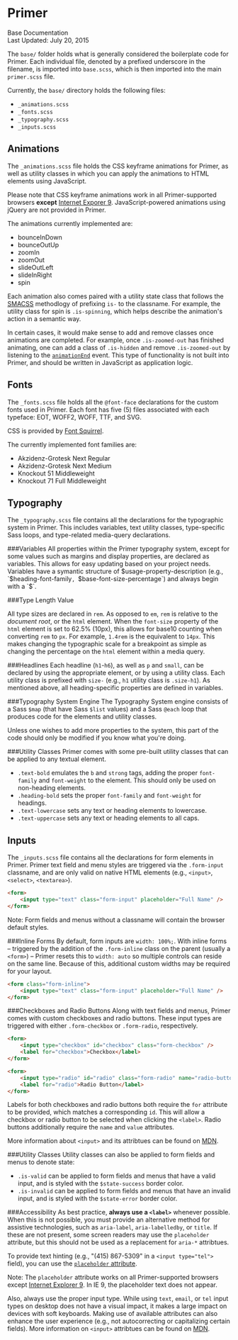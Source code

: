 Primer
===
Base Documentation  
Last Updated: July 20, 2015

The `base/` folder holds what is generally considered the boilerplate code for Primer. Each individual file, denoted by a prefixed underscore in the filename, is imported into `base.scss`, which is then imported into the main `primer.scss` file.

Currently, the `base/` directory holds the following files:

- `_animations.scss`
- `_fonts.scss`
- `_typography.scss`
- `_inputs.scss`


Animations
--
The `_animations.scss` file holds the CSS keyframe animations for Primer, as well as utility classes in which you can apply the animations to HTML elements using JavaScript.

Please note that CSS keyframe animations work in all Primer-supported browsers **except** [Internet Exporer 9](http://caniuse.com/#feat=css-animation). JavaScript-powered animations using jQuery are not provided in Primer.

The animations currently implemented are:

- bounceInDown
- bounceOutUp
- zoomIn
- zoomOut
- slideOutLeft
- slideInRight
- spin

Each animation also comes paired with a utility state class that follows the [SMACSS](https://smacss.com/book/type-state) methodlogy of prefixing `is-` to the classname. For example, the utility class for spin is `.is-spinning`, which helps describe the animation's action in a semantic way.

In certain cases, it would make sense to add and remove classes once animations are completed. For example, once `.is-zoomed-out` has finished animating, one can add a class of `.is-hidden` and remove `.is-zoomed-out` by listening to the [`animationEnd`](https://developer.mozilla.org/en-US/docs/Web/Events/animationend) event. This type of functionality is not built into Primer, and should be written in JavaScript as application logic.

Fonts
--
The `_fonts.scss` file holds all the `@font-face` declarations for the custom fonts used in Primer. Each font has five (5) files associated with each typeface: EOT, WOFF2, WOFF, TTF, and SVG.

CSS is provided by [Font Squirrel](http://fontsquirrel.com).

The currently implemented font families are:

- Akzidenz-Grotesk Next Regular
- Akzidenz-Grotesk Next Medium
- Knockout 51 Middleweight
- Knockout 71 Full Middleweight

Typography
--
The `_typography.scss` file contains all the declarations for the typographic system in Primer. This includes variables, text utility classes, type-specific Sass loops, and type-related media-query declarations.

###Variables
All properties within the Primer typography system, except for some values such as margins and display properties, are declared as variables. This allows for easy updating based on your project needs. Variables have a symantic structure of $usage-property-description (e.g., `$heading-font-family`, `$base-font-size-percentage`) and always begin with a `$`.

###Type Length Value

All type sizes are declared in `rem`. As opposed to `em`, `rem` is relative to the *document root*, or the `html` element. When the `font-size` property of the `html` element is set to 62.5% (10px), this allows for base10 counting when converting `rem` to `px`. For example, `1.4rem` is the equivalent to `14px`. This makes changing the typographic scale for a breakpoint as simple as changing the percentage on the `html` element within a media query.

###Headlines
Each headline (`h1`-`h6`), as well as `p` and `small`, can be declared by using the appropriate element, or by using a utility class. Each utility class is prefixed with `size-` (e.g., `h1` utility class is `.size-h1`). As mentioned above, all heading-specific properties are defined in variables.

###Typography System Engine
The Typography System engine consists of a Sass `$map` (that have Sass `$list` values) and a Sass `@each` loop that produces code for the elements and utility classes.

Unless one wishes to add more properties to the system, this part of the code should only be modified if you know what you're doing.

###Utility Classes
Primer comes with some pre-built utility classes that can be applied to any textual element.

- `.text-bold` emulates the `b` and `strong` tags, adding the proper `font-family` and `font-weight` to the element. This should only be used on non-heading elements.
- `.heading-bold` sets the proper `font-family` and `font-weight` for headings.
- `.text-lowercase` sets any text or heading elements to lowercase.
- `.text-uppercase` sets any text or heading elements to all caps.

Inputs
--
The `_inputs.scss` file contains all the declarations for form elements in Primer. Primer text field and menu styles are triggered via the `.form-input` classname, and are only valid on native HTML elements (e.g., `<input>`, `<select>`, `<textarea>`).

```html
<form>
	<input type="text" class="form-input" placeholder="Full Name" />
</form>
```

Note: Form fields and menus without a classname will contain the browser default styles.

###Inline Forms
By default, form inputs are `width: 100%;`. With inline forms – triggered by the addition of the `.form-inline` class on the parent (usually a `<form>`) – Primer resets this to `width: auto` so multiple controls can reside on the same line. Because of this, additional custom widths may be required for your layout.

```html
<form class="form-inline">
	<input type="text" class="form-input" placeholder="Full Name" />
</form>
```

###Checkboxes and Radio Buttons
Along with text fields and menus, Primer comes with custom checkboxes and radio buttons. These input types are triggered with either `.form-checkbox` or `.form-radio`, respectively.

```html
<form>
	<input type="checkbox" id="checkbox" class="form-checkbox" />
    <label for="checkbox">Checkbox</label>
</form>

<form>
	<input type="radio" id="radio" class="form-radio" name="radio-button" value="1"/>
    <label for="radio">Radio Button</label>
</form>
```

Labels for both checkboxes and radio buttons both require the `for` attribute to be provided, which matches a corresponding `id`. This will allow a checkbox or radio button to be selected when clicking the `<label>`. Radio buttons additionally require the `name` and `value` attributes.

More information about `<input>` and its attribtues can be found on [MDN](https://developer.mozilla.org/en-US/docs/Web/HTML/Element/Input?redirectlocale=en-US&redirectslug=HTML%2FElement%2FInput).

###Utility Classes
Utility classes can also be applied to form fields and menus to denote state:

- `.is-valid` can be applied to form fields and menus that have a valid input, and is styled with the `$state-success` border color.
- `.is-invalid` can be applied to form fields and menus that have an invalid input, and is styled with the `$state-error` border color.

###Accessibility
As best practice, **always use a `<label>`** whenever possible. When this is not possible, you must provide an alternative method for assistive technologies, such as `aria-label`, `aria-labelledby`, or `title`. If these are not present, some screen readers may use the `placeholder` attribute, but this should not be used as a replacement for `aria-*` attribtues.

To provide text hinting (e.g., "(415) 867-5309" in a `<input type="tel">` field), you can use the [`placeholder` attribute](https://developer.mozilla.org/en-US/docs/Web/HTML/Element/Input).

Note: The `placeholder` attribute works on all Primer-supported browsers except [Internet Explorer 9](http://caniuse.com/#feat=input-placeholder). In IE 9, the placeholder text does not appear.

Also, always use the proper input type. While using `text`, `email`, or `tel` input types on desktop does not have a visual impact, it makes a large impact on devices with soft keyboards. Making use of available attributes can also enhance the user experience (e.g., not autocorrecting or capitalizing certain fields). More information on `<input>` attribtues can be found on [MDN](https://developer.mozilla.org/en-US/docs/Web/HTML/Element/Input?redirectlocale=en-US&redirectslug=HTML%2FElement%2FInput).